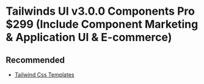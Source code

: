 # Tailwinds UI v3.0.0 Components Pro $299 (Include Component Marketing & Application UI & E-commerce) 

## Recommended
- [Tailwind Css Templates](https://github.com/v-reza/TailwindsTemplates)

